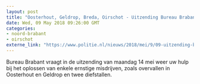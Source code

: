 ```yaml
---
layout: post
title: "Oosterhout, Geldrop, Breda, Oirschot - Uitzending Bureau Brabant maandag 14 mei"
date: Wed, 09 May 2018 09:26:00 GMT
categories: 
- noord-brabant 
- oirschot 
externe_link: "https://www.politie.nl/nieuws/2018/mei/9/09-uitzending-bureau-brabant-maandag-14-mei.html"
---
```


Bureau Brabant vraagt in de uitzending van maandag 14 mei weer uw hulp bij het oplossen van enkele ernstige misdrijven, zoals overvallen in Oosterhout en Geldrop en twee diefstallen.
